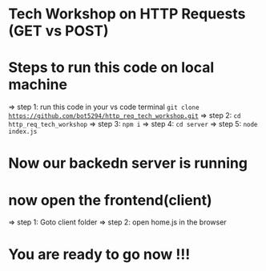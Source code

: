 # Tech Workshop on HTTP Requests (GET vs POST)

# Steps to run this code on local machine

=> step 1: run this code in your vs code terminal <code>git clone https://github.com/bot5294/http_req_tech_workshop.git</code>
=> step 2: <code>cd http_req_tech_workshop</code>
=> step 3: <code>npm i</code>
=> step 4: <code>cd server</code>
=> step 5: <code>node index.js</code>
# Now our backedn server is running

# now open the frontend(client)
=> step 1: Goto client folder
=> step 2: open home.js in the browser

# You are ready to go now !!!
